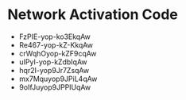 # Network Activation Code
* FzPIE-yop-ko3EkqAw
* Re467-yop-kZ-KkqAw
* crWqhOyop-kZF9cqAw
* uIPyI-yop-kZdbIqAw
* hqr2I-yop9Jr7ZsqAw
* mx7Mquyop9JPiL4qAw
* 9oIfJuyop9JPPIUqAw